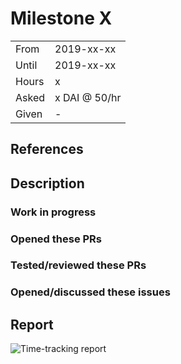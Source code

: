 # Milestone X

|       |               |
| ----- | ------------- |
| From  | 2019-xx-xx    |
| Until | 2019-xx-xx    |
| Hours | x             |
| Asked | x DAI @ 50/hr |
| Given | -             |

## References

## Description

### Work in progress

### Opened these PRs

### Tested/reviewed these PRs

### Opened/discussed these issues

## Report

![Time-tracking report]()

